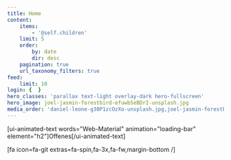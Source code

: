 ```yaml
---
title: Home
content:
    items:
        - '@self.children'
    limit: 5
    order:
        by: date
        dir: desc
    pagination: true
    url_taxonomy_filters: true
feed:
    limit: 10
login: {  }
hero_classes: 'parallax text-light overlay-dark hero-fullscreen'
hero_image: joel-jasmin-forestbird-efuwb5eBDrI-unsplash.jpg
media_order: 'daniel-leone-g30P1zcOzXo-unsplash.jpg,joel-jasmin-forestbird-efuwb5eBDrI-unsplash.jpg'
---
```


[ui-animated-text words="Web-Material" animation="loading-bar" element="h2"]Offenes[/ui-animated-text]

[fa icon=fa-git extras=fa-spin,fa-3x,fa-fw,margin-bottom /]